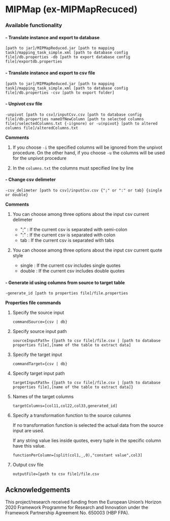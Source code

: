 # MIPMap (ex-MIPMapRecuced)

### Available functionality

#### - Translate instance and export to database

~~~
[path to jar]/MIPMapReduced.jar [path to mapping task]/mapping_task_simple.xml [path to database config file]/db.properties -db [path to export database config file]/exportdb.properties
~~~

#### - Translate instance and export to csv file

~~~
[path to jar]/MIPMapReduced.jar [path to mapping task]/mapping_task_simple.xml [path to database config file]/db.properties -csv [path to export folder]
~~~

#### - Unpivot csv file
~~~
-unpivot [path to csv]/inputCsv.csv [path to database config file]/db.properties nameOfNewColumn [path to selected columns file]/selectedColumns.txt {-i(gnore) or -u(npivot} [path to altered columns file]/alteredColumns.txt
~~~

__Comments__

1. If you choose `-i` the specified columns will be ignored from the unpivot procedure. On the other hand, if you choose `-u` the columns will be used for the unpivot procedure

2. In the `columns.txt` the columns must specified line by line

#### - Change csv delimeter
~~~
-csv_delimeter [path to csv]/inputCsv.csv {";" or ":" or tab} {single or double}
~~~ 

__Comments__

1. You can choose among three options about the input csv current delimeter
    * ";" : If the current csv is separated with semi-colon
    * ":" : If the current csv is separated with colon
    * tab : If the current csv is separated with tabs

2. You can choose among three options about the input csv current quote style
    * single : If the current csv includes single quotes
    * double : If the current csv includes double quotes

#### - Generate id using columns from source to target table
~~~
-generate_id [path to properties file]/file.properties
~~~

__Properties file commands__

1. Specify the source input
    ~~~
    commandSource={csv | db}
    ~~~

2. Specify source input path
    ~~~
    sourceInputPath= {[path to csv file]/file.csv | [path to database properties file],[name of the table to extract data]
    ~~~

3. Specify the target input
    ~~~
    commandTarget={csv | db}
    ~~~

4. Specify target input path
    ~~~
    targetInputPath= {[path to csv file]/file.csv | [path to database properties file],[name of the table to extract data]}
    ~~~

5. Names of the target columns
    ~~~
    targetColumns=[col11,col22,col33,generated_id]
    ~~~

6. Specify a transformation function to the source columns

   If no transformation function is selected the actual data from the source input are used.

   If any string value lies inside quotes, every tuple in the specific column have this value.
    ~~~
    functionPerColumn=[split(col1,_,0),"constant value",col3]
    ~~~

7. Output csv file
    ~~~
    outputFile=[path to csv file]/file.csv
    ~~~
## Acknowledgements
This project/research received funding from the European Union’s Horizon 2020 Framework Programme for Research and Innovation under the Framework Partnership Agreement No. 650003 (HBP FPA).
